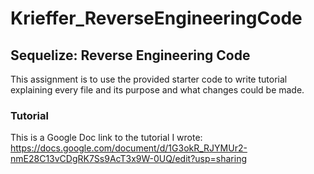 # Krieffer_ReverseEngineeringCode

## Sequelize: Reverse Engineering Code
  This assignment is to use the provided starter code to write tutorial explaining every file and its purpose and what changes could be made. 
  
### Tutorial
  This is a Google Doc link to the tutorial I wrote: 
https://docs.google.com/document/d/1G3okR_RJYMUr2-nmE28C13vCDgRK7Ss9AcT3x9W-0UQ/edit?usp=sharing
